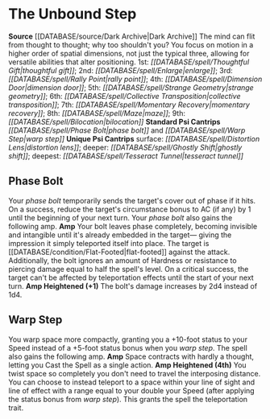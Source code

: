 ﻿---
id: '6'
name: The Unbound Step
rarity: Common
rus_type_level: null
source: '[[DATABASE/source/Dark Archive|Dark Archive]]'
spell:
- '[[DATABASE/spell/Bilocation|Bilocation]]'
- '[[DATABASE/spell/Collective Transposition|Collective Transposition]]'
- '[[DATABASE/spell/Dimension Door|Dimension Door]]'
- '[[DATABASE/spell/Distortion Lens|Distortion Lens]]'
- '[[DATABASE/spell/Enlarge|Enlarge]]'
- '[[DATABASE/spell/Ghostly Shift|Ghostly Shift]]'
- '[[DATABASE/spell/Maze|Maze]]'
- '[[DATABASE/spell/Momentary Recovery|MomentaryRecovery]]'
- '[[DATABASE/spell/Phase Bolt|Phase Bolt]]'
- '[[DATABASE/spell/Rally Point|Rally Point]]'
- '[[DATABASE/spell/Strange Geometry|Strange Geometry]]'
- '[[DATABASE/spell/Tesseract Tunnel|Tesseract Tunnel]]'
- '[[DATABASE/spell/Thoughtful Gift|Thoughtful Gift]]'
- '[[DATABASE/spell/Warp Step|Warp Step]]'
trait: null
type: Psychic Conscious Mind

---
# The Unbound Step

**Source** [[DATABASE/source/Dark Archive|Dark Archive]]
The mind can flit from thought to thought; why too shouldn't you? You focus on motion in a higher order of spatial dimensions, not just the typical three, allowing for versatile abilities that alter positioning.
1st: _[[DATABASE/spell/Thoughtful Gift|thoughtful gift]]_; 2nd: _[[DATABASE/spell/Enlarge|enlarge]]_; 3rd: _[[DATABASE/spell/Rally Point|rally point]]_; 4th: _[[DATABASE/spell/Dimension Door|dimension door]]_; 5th: _[[DATABASE/spell/Strange Geometry|strange geometry]]_; 6th: _[[DATABASE/spell/Collective Transposition|collective transposition]]_; 7th: _[[DATABASE/spell/Momentary Recovery|momentary recovery]]_; 8th: _[[DATABASE/spell/Maze|maze]]_; 9th: _[[DATABASE/spell/Bilocation|bilocation]]_
**Standard Psi Cantrips** _[[DATABASE/spell/Phase Bolt|phase bolt]]_ and _[[DATABASE/spell/Warp Step|warp step]]_
**Unique Psi Cantrips** surface: _[[DATABASE/spell/Distortion Lens|distortion lens]]_; deeper: _[[DATABASE/spell/Ghostly Shift|ghostly shift]]_; deepest: _[[DATABASE/spell/Tesseract Tunnel|tesseract tunnel]]_

## Phase Bolt

Your _phase bolt_ temporarily sends the target's cover out of phase if it hits. On a success, reduce the target's circumstance bonus to AC (if any) by 1 until the beginning of your next turn. Your _phase bolt_ also gains the following amp.
**Amp** Your bolt leaves phase completely, becoming invisible and intangible until it's already embedded in the target— giving the impression it simply teleported itself into place. The target is [[DATABASE/condition/Flat-Footed|flat-footed]] against the attack. Additionally, the bolt ignores an amount of Hardness or resistance to piercing damage equal to half the spell's level. On a critical success, the target can't be affected by teleportation effects until the start of your next turn.
**Amp Heightened (+1)** The bolt's damage increases by 2d4 instead of 1d4.

## Warp Step

You warp space more compactly, granting you a +10-foot status to your Speed instead of a +5-foot status bonus when you _warp step_. The spell also gains the following amp.
**Amp** Space contracts with hardly a thought, letting you Cast the Spell as a single action.
**Amp Heightened (4th)** You twist space so completely you don't need to travel the interposing distance. You can choose to instead teleport to a space within your line of sight and line of effect with a range equal to your double your Speed (after applying the status bonus from _warp step_). This grants the spell the teleportation trait.